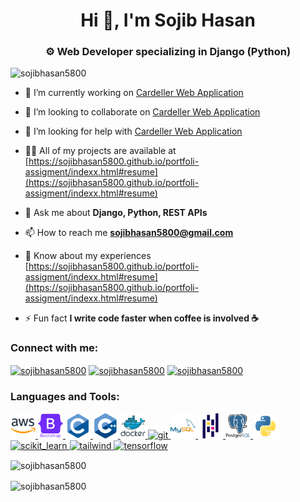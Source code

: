<h1 align="center">Hi 👋, I'm Sojib Hasan</h1>
<h3 align="center">⚙️ Web Developer specializing in Django (Python)</h3>

<p align="left"> <img src="https://komarev.com/ghpvc/?username=sojibhasan5800&label=Profile%20views&color=0e75b6&style=flat" alt="sojibhasan5800" /> </p>

- 🔭 I’m currently working on [Cardeller Web Application](https://car-project-1-yhxo.onrender.com)

- 👯 I’m looking to collaborate on [Cardeller Web Application](https://car-project-1-yhxo.onrender.com)

- 🤝 I’m looking for help with [Cardeller Web Application](https://car-project-1-yhxo.onrender.com)

- 👨‍💻 All of my projects are available at [https://sojibhasan5800.github.io/portfoli-assigment/indexx.html#resume](https://sojibhasan5800.github.io/portfoli-assigment/indexx.html#resume)

- 💬 Ask me about ****Django, Python, REST APIs****

- 📫 How to reach me **sojibhasan5800@gmail.com**

- 📄 Know about my experiences [https://sojibhasan5800.github.io/portfoli-assigment/indexx.html#resume](https://sojibhasan5800.github.io/portfoli-assigment/indexx.html#resume)

- ⚡ Fun fact **I write code faster when coffee is involved ☕**

<h3 align="left">Connect with me:</h3>
<p align="left">
<a href="https://www.codechef.com/users/sojibhasan5800" target="blank"><img align="center" src="https://cdn.jsdelivr.net/npm/simple-icons@3.1.0/icons/codechef.svg" alt="sojibhasan5800" height="30" width="40" /></a>
<a href="https://www.hackerrank.com/sojibhasan5800" target="blank"><img align="center" src="https://raw.githubusercontent.com/rahuldkjain/github-profile-readme-generator/master/src/images/icons/Social/hackerrank.svg" alt="sojibhasan5800" height="30" width="40" /></a>
<a href="https://codeforces.com/profile/sojibhasan5800" target="blank"><img align="center" src="https://raw.githubusercontent.com/rahuldkjain/github-profile-readme-generator/master/src/images/icons/Social/codeforces.svg" alt="sojibhasan5800" height="30" width="40" /></a>
</p>

<h3 align="left">Languages and Tools:</h3>
<p align="left"> <a href="https://aws.amazon.com" target="_blank" rel="noreferrer"> <img src="https://raw.githubusercontent.com/devicons/devicon/master/icons/amazonwebservices/amazonwebservices-original-wordmark.svg" alt="aws" width="40" height="40"/> </a> <a href="https://getbootstrap.com" target="_blank" rel="noreferrer"> <img src="https://raw.githubusercontent.com/devicons/devicon/master/icons/bootstrap/bootstrap-plain-wordmark.svg" alt="bootstrap" width="40" height="40"/> </a> <a href="https://www.cprogramming.com/" target="_blank" rel="noreferrer"> <img src="https://raw.githubusercontent.com/devicons/devicon/master/icons/c/c-original.svg" alt="c" width="40" height="40"/> </a> <a href="https://www.w3schools.com/cpp/" target="_blank" rel="noreferrer"> <img src="https://raw.githubusercontent.com/devicons/devicon/master/icons/cplusplus/cplusplus-original.svg" alt="cplusplus" width="40" height="40"/> </a> <a href="https://www.docker.com/" target="_blank" rel="noreferrer"> <img src="https://raw.githubusercontent.com/devicons/devicon/master/icons/docker/docker-original-wordmark.svg" alt="docker" width="40" height="40"/> </a> <a href="https://git-scm.com/" target="_blank" rel="noreferrer"> <img src="https://www.vectorlogo.zone/logos/git-scm/git-scm-icon.svg" alt="git" width="40" height="40"/> </a> <a href="https://www.mysql.com/" target="_blank" rel="noreferrer"> <img src="https://raw.githubusercontent.com/devicons/devicon/master/icons/mysql/mysql-original-wordmark.svg" alt="mysql" width="40" height="40"/> </a> <a href="https://pandas.pydata.org/" target="_blank" rel="noreferrer"> <img src="https://raw.githubusercontent.com/devicons/devicon/2ae2a900d2f041da66e950e4d48052658d850630/icons/pandas/pandas-original.svg" alt="pandas" width="40" height="40"/> </a> <a href="https://www.postgresql.org" target="_blank" rel="noreferrer"> <img src="https://raw.githubusercontent.com/devicons/devicon/master/icons/postgresql/postgresql-original-wordmark.svg" alt="postgresql" width="40" height="40"/> </a> <a href="https://www.python.org" target="_blank" rel="noreferrer"> <img src="https://raw.githubusercontent.com/devicons/devicon/master/icons/python/python-original.svg" alt="python" width="40" height="40"/> </a> <a href="https://scikit-learn.org/" target="_blank" rel="noreferrer"> <img src="https://upload.wikimedia.org/wikipedia/commons/0/05/Scikit_learn_logo_small.svg" alt="scikit_learn" width="40" height="40"/> </a> <a href="https://tailwindcss.com/" target="_blank" rel="noreferrer"> <img src="https://www.vectorlogo.zone/logos/tailwindcss/tailwindcss-icon.svg" alt="tailwind" width="40" height="40"/> </a> <a href="https://www.tensorflow.org" target="_blank" rel="noreferrer"> <img src="https://www.vectorlogo.zone/logos/tensorflow/tensorflow-icon.svg" alt="tensorflow" width="40" height="40"/> </a> </p>

<p><img align="center" src="https://github-readme-stats.vercel.app/api/top-langs?username=sojibhasan5800&show_icons=true&locale=en&layout=compact" alt="sojibhasan5800" /></p>

<p><img align="center" src="https://github-readme-streak-stats.herokuapp.com/?user=sojibhasan5800&" alt="sojibhasan5800" /></p>
